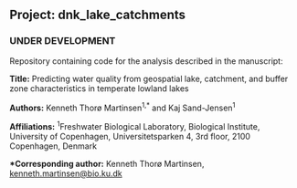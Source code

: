 ## Project: dnk_lake_catchments

### UNDER DEVELOPMENT

Repository containing code for the analysis described in the manuscript:

**Title:** Predicting water quality from geospatial lake, catchment, and buffer zone characteristics in temperate lowland lakes

**Authors:** Kenneth Thorø Martinsen<sup>1,*</sup> and Kaj Sand-Jensen<sup>1</sup>

**Affiliations:** <sup>1</sup>Freshwater Biological Laboratory, Biological Institute, University of Copenhagen, Universitetsparken 4, 3rd floor, 2100 Copenhagen, Denmark

__*Corresponding author:__ Kenneth Thorø Martinsen, kenneth.martinsen@bio.ku.dk
